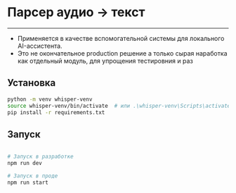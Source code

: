 # Парсер аудио -> текст
---

- Применяется в качестве вспомогательной системы для локального AI-ассистента.
- Это не окончательное production решение а только сырая наработка как отдельный модуль, для упрощения тестировния и раз

## Установка

```bash
python -m venv whisper-venv
source whisper-venv/bin/activate  # или .\whisper-venv\Scripts\activate на Windows
pip install -r requirements.txt
```


## Запуск

```bash

# Запуск в разработке
npm run dev

# Запуск в проде
npm run start
